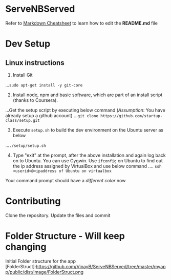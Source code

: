 ServeNBServed
=============
Refer to [Markdown Cheatsheet](https://github.com/adam-p/markdown-here/wiki/Markdown-Cheatsheet) to learn how to edit the **README.md** file

Dev Setup
=========

Linux instructions
------------------
1. Install Git

...`sudo apt-get install -y git-core` 

2. Install node, npm and basic software, which are part of an install script (thanks to Coursera).

...Get the setup script by executing below command (*Assumption*: You have already setup a github account)
...`git clone https://github.com/startup-class/setup.git`

3. Execute `setup.sh` to build the dev environment on the Ubuntu server as below

...`./setup/setup.sh`

4. Type "exit" at the prompt, after the above installation and again log back on to Ubuntu.  You can use Cygwin. Use `ifconfig` on Ubuntu to find out the ip address assigned by VirtualBox and use below command
.... `ssh <userid>@<ipaddress of Ubuntu on virtualbox`


Your command prompt should have a *different color* now 

Contributing
============
Clone the repository. Update the files and commit 


Folder Structure - Will keep changing
=====================================
Initial Folder structure for the app
[FolderStruct]:https://github.com/VinayB/ServeNBServed/tree/master/myapp/public/dist/image/FolderStruct.png		